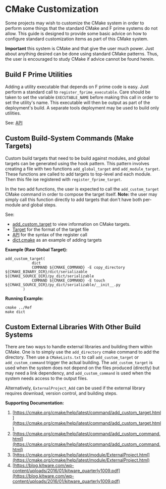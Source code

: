 # CMake Customization

Some projects may wish to customize the CMake system in order to perform some things that the
standard CMake and F prime systems do not allow. This guide is designed to provide some basic
advice on how to configure standard customization items as part of this CMake system.

**Important** this system is CMake and that give the user much power. Just about anything desired
can be done using standard CMake patterns. Thus, the user is encouraged to study CMake if advice
cannot be found herein.

## Build F Prime Utilities

Adding a utility executable that depends on F prime code is easy. Just perform a standard call to
`register_fprime_executable`. Care should be taken to set the variable `EXECUTABLE_NAME` before
making this call in order to set the utility's name. This executable will then be output as part
of the deployment's build. A separate tools deployment may be used to build only utilities.

See: [API](API.md)

## Custom Build-System Commands (Make Targets)

Custom build targets that need to be build against modules, and global targets can be generated
using the hook pattern. This pattern involves creating a file with two functions `add_global_target`
and `add_module_target`. These functions are called to add targets to top-level and each module.
Then this file ise registered with `register_fprime_target`.

In the two add functions, the user is expected to call the `add_custom_target` CMake command in
order to compose the target itself. **Note:** the user may simply call this function directly to
add targets that don't have both per-module and global steps.

See:
  - [add_custom_target](https://cmake.org/cmake/help/latest/command/add_custom_target.html) to view
information on CMake targets.
  - [Target](support/Target.md) for the format of the target file
  - [API](API.md) for the syntax of the register call
  - [dict.cmake](../target/dict.cmake) as an example of adding targets

**Example (Raw Global Target):**

```
add_custom_target(
            dict
            COMMAND ${CMAKE_COMMAND} -E copy_directory ${CMAKE_BINARY_DIR}/dict/serializable ${CMAKE_SOURCE_DIR}/py_dict/serializable
            COMMAND ${CMAKE_COMMAND} -E touch ${CMAKE_SOURCE_DIR}/py_dict/serializable/__init__.py
        )
```
**Running Example:**

```
cmake ../Ref
make dict
```

## Custom External Libraries With Other Build Systems

There are two ways to handle external libraries and building them within CMake. One is to simply
use the `add_directory` cmake command to add the directory. Then use a `CMakeLists.txt` to call
`add_custom_target` or `add_custom_command` trigger the actual building. The `add_custom_target`
is used when the system does not depend on the files produced (directly) but may need a link
dependency, and `add_custom_command` is used when the system needs access to the output files.

Alternatively, `ExternalProject_Add` can be used if the external library requires download,
version control, and building steps.

**Supporting Documentation:**
1. [https://cmake.org/cmake/help/latest/command/add_custom_target.html](https://cmake.org/cmake/help/latest/command/add_custom_target.html)
2. [https://cmake.org/cmake/help/latest/command/add_custom_command.html](https://cmake.org/cmake/help/latest/command/add_custom_command.html)
3. [https://cmake.org/cmake/help/latest/module/ExternalProject.html](https://cmake.org/cmake/help/latest/module/ExternalProject.html)
4. [https://blog.kitware.com/wp-content/uploads/2016/01/kitware_quarterly1009.pdf](https://blog.kitware.com/wp-content/uploads/2016/01/kitware_quarterly1009.pdf)
